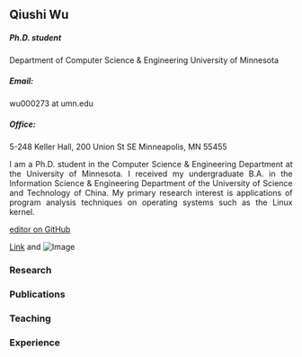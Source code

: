 
## Qiushi Wu

##### Ph.D. student

Department of Computer Science & Engineering
University of Minnesota

##### Email:
wu000273 at umn.edu
##### Office:
5-248 Keller Hall, 200 Union St SE Minneapolis, MN 55455


<p style="text-align:justify";> I am a Ph.D. student in the Computer Science & Engineering Department at the University of Minnesota. I received my undergraduate B.A. in the Information Science & Engineering Department of the University of Science and Technology of China. My primary research interest is applications of program analysis techniques on operating systems such as the Linux kernel.</p>

[editor on GitHub](https://github.com/QiushiWu/QiushiWu.github.io/edit/main/README.md)

[Link](url) and ![Image](src)

### Research
### Publications
### Teaching
### Experience

